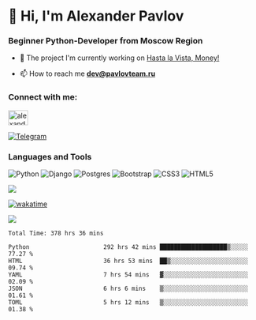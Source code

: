 # 👋 Hi, I'm Alexander Pavlov  
### Beginner Python-Developer from Moscow Region

- 🔭 The project I'm currently working on [Hasta la Vista, Money!](https://github.com/TurtleOld/hasta-la-vista-money)

- 📫 How to reach me **dev@pavlovteam.ru**

<h3 align="left">Connect with me:</h3>
<p align="left">
<a href="https://linkedin.com/in/turtleold" target="blank"><img align="center" src="https://raw.githubusercontent.com/rahuldkjain/github-profile-readme-generator/master/src/images/icons/Social/linked-in-alt.svg" alt="alexander pavlov" height="30" width="40" /></a>
</p>

[![Telegram](https://img.shields.io/badge/Telegram-2CA5E0?style=for-the-badge&logo=telegram&logoColor=white)](https://t.me/turtle_a)

### Languages and Tools
![Python](https://img.shields.io/badge/python-3670A0?style=for-the-badge&logo=python&logoColor=ffdd54) 
![Django](https://img.shields.io/badge/django-%23092E20.svg?style=for-the-badge&logo=django&logoColor=white)
![Postgres](https://img.shields.io/badge/postgres-%23316192.svg?style=for-the-badge&logo=postgresql&logoColor=white)
![Bootstrap](https://img.shields.io/badge/bootstrap-%23563D7C.svg?style=for-the-badge&logo=bootstrap&logoColor=white)
![CSS3](https://img.shields.io/badge/css3-%231572B6.svg?style=for-the-badge&logo=css3&logoColor=white)
![HTML5](https://img.shields.io/badge/html5-%23E34F26.svg?style=for-the-badge&logo=html5&logoColor=white)
   
![](https://www.codewars.com/users/TurtleOld/badges/large)   

[![wakatime](https://wakatime.com/badge/user/018c5e18-098b-408c-ac80-aa398cd049e6.svg)](https://wakatime.com/@018c5e18-098b-408c-ac80-aa398cd049e6)

![](https://komarev.com/ghpvc/?username=TurtleOld&color=red&style=plastic)

<!--START_SECTION:waka-->

```true
Total Time: 378 hrs 36 mins

Python                     292 hrs 42 mins ███████████████████▒░░░░░   77.27 %
HTML                       36 hrs 53 mins  ██▒░░░░░░░░░░░░░░░░░░░░░░   09.74 %
YAML                       7 hrs 54 mins   ▓░░░░░░░░░░░░░░░░░░░░░░░░   02.09 %
JSON                       6 hrs 6 mins    ▒░░░░░░░░░░░░░░░░░░░░░░░░   01.61 %
TOML                       5 hrs 12 mins   ▒░░░░░░░░░░░░░░░░░░░░░░░░   01.38 %
```

<!--END_SECTION:waka-->
